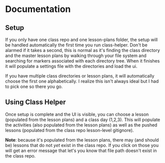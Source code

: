 # Documentation

## Setup

If you only have one class repo and one lesson-plans folder, the setup will be handled automatically the first time you run class-helper. Don't be alarmed if it takes a second, this is normal as it's finding the class directory and the master lesson plans by walking through your file system and searching for markers associated with each directory tree. When it finishes it will populate a settings file with the directories and load the ui.

If you have multiple class directories or lesson plans, it will automatically choose the first one alphabetically. I realize this isn't always ideal but I had to pick one so there you go.

## Using Class Helper

Once setup is complete and the UI is visible, you can choose a lesson (populated from the lesson plans) and a class day (1,2,3). This will populate the activities (also populated from the lesson plans) as well as the pushed lessons (populated from the class repo lesson-level gitignore).

**Note**: because it's populated from the lesson plans, there may (and should be) lessons that do not _yet_ exist in the class repo. If you click on those you will get an error message that let's you know that file path doesn't exist in the class repo.
